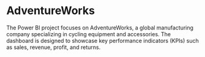 # AdventureWorks
The Power BI project focuses on AdventureWorks, a global manufacturing company specializing in cycling equipment and accessories. The dashboard is designed to showcase key performance indicators (KPIs) such as sales, revenue, profit, and returns.
